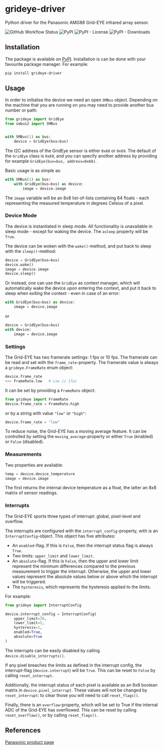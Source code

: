 # grideye-driver
Python driver for the Panasonic AMG88 Grid-EYE infrared array sensor.

![GitHub Workflow Status](https://img.shields.io/github/actions/workflow/status/rogiervandergeer/grideye-driver/test.yaml?branch=main) 
![PyPI](https://img.shields.io/pypi/v/grideye-driver)
![PyPI - License](https://img.shields.io/pypi/l/grideye-driver)
![PyPI - Downloads](https://img.shields.io/pypi/dm/grideye-driver) 

## Installation

The package is available on [PyPI](https://pypi.org/project/grideye-driver/). Installation is can be done with your favourite package manager. For example:

```bash
pip install grideye-driver
```

## Usage

In order to initialise the device we need an open `SMBus` object. 
Depending on the machine that you are running on you may need to provide another bus number or path:
```python
from grideye import GridEye
from smbus2 import SMBus


with SMBus(1) as bus:
    device = GridEye(bus=bus)
```

The I2C address of the GridEye sensor is either `0x68` or `0x69`. 
The default of the `GridEye` class is `0x69`, and you can specify another address
by providing for example `GridEye(bus=bus, address=0x68)`.

Basic usage is as simple as:
```python
with SMBus(1) as bus:
    with GridEye(bus=bus) as device:
        image = device.image
```

The `image` variable will be an 8x8 list-of-lists containing 64 floats - each representing the
measured temperature in degrees Celsius of a pixel.

### Device Mode

The device is instantiated in sleep mode. All functionality is unavailable
in sleep mode - except for waking the device. The `asleep` property will be `True`.

The device can be woken with the `wake()`-method, and put back to sleep with
the `sleep()`-method:
```python
device = GridEye(bus=bus)
device.wake()
image = device.image
device.sleep()
```
Or instead, one can use the `GridEye` as context manager, which will
automatically wake the device upon entering the context, and put
it back to sleep when exiting the context - even in case of an error:
```python
with GridEye(bus=bus) as device:
    image = device.image
```

or 
```python
device = GridEye(bus=bus)
with device:
    image = device.image
```

### Settings

The Grid-EYE has two framerate settings: 1 fps or 10 fps.
The framerate can be read and set with the `frame_rate`-property.
The framerate value is always a `grideye.FrameRate` enum object:
```python
device.frame_rate
>>> FrameRate.low   # Low is 1fps
```
It can be set by providing a `FrameRate` object:
```python
from grideye import FrameRate
device.frame_rate = FrameRate.high
```
or by a string with value `"low"` or `"high"`:
```python
device.frame_rate = "low"
```

To reduce noise, the Grid-EYE has a moving average feature.
It can be controlled by setting the `moving_average`-property or
either `True` (enabled) or `False` (disabled).

### Measurements

Two properties are available:
```python
temp = device.device_temperature
image = device.image
```
The first returns the internal device temperature as a float,
the latter an 8x8 matrix of sensor readings.

### Interrupts

The Grid-EYE sports three types of interrupt: global, pixel-level and overflow.

The interrupts are configured with the `interrupt_config`-property,
with is an `InterruptConfig`-object. This object has five attributes:

- An `enabled`-flag. If this is `False`, then the interrupt status flag is always `True`.
- Two limits: `upper_limit` and `lower_limit`.
- An `absolute`-flag. If this is `False`, then the upper and lower limit represent the minimum differences compared to the previous measurement to trigger the interrupt. Otherwise, the upper and lower values represent the absolute values below or above which the interrupt will be triggered.
- The `hysteresis`, which represents the hysteresis applied to the limits.

For example:
```python
from grideye import InterruptConfig

device.interrupt_config = InterruptConfig(
    upper_limit=30,
    lower_limit=5,
    hysteresis=1,
    enabled=True,
    absolute=True
)
```

The interrupts can be easily disabled by calling `device.disable_interrupts()`.

If any pixel breaches the limits as defined in the interrupt config,
the interrupt-flag (`device.interrupt`) will be `True`. This
can be reset to `False` by calling `reset_interrupt`.

Additionally, the interrupt status of each pixel is available
as an 8x8 boolean matrix in `device.pixel_interrupt`. These
values will not be changed by `reset_interrupt`: to clear
those you will need to call `reset_flags()`.

Finally, there is an `overflow`-property, which will be set to True
if the internal ADC of the Grid-EYE has overflowed. This
can be reset by calling `reset_overflow()`, or by calling `reset_flags()`.

## References

[Panasonic product page](https://industry.panasonic.eu/products/components/sensors/ir-thermophile-array-sensor-grid-eye)
